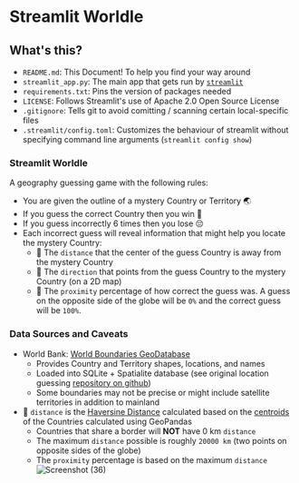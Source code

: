# Streamlit Worldle

## What's this?

- `README.md`: This Document! To help you find your way around
- `streamlit_app.py`: The main app that gets run by [`streamlit`](https://docs.streamlit.io/)
- `requirements.txt`: Pins the version of packages needed
- `LICENSE`: Follows Streamlit's use of Apache 2.0 Open Source License
- `.gitignore`: Tells git to avoid comitting / scanning certain local-specific files
- `.streamlit/config.toml`: Customizes the behaviour of streamlit without specifying command line arguments (`streamlit config show`)

### Streamlit Worldle

A geography guessing game with the following rules:

- You are given the outline of a mystery Country or Territory 🌏
- If you guess the correct Country then you win 🥳
- If you guess incorrectly 6 times then you lose 😔
- Each incorrect guess will reveal information that might help you locate the mystery Country:
    - 📏 The `distance` that the center of the guess Country is away from the mystery Country
    - 🧭 The `direction` that points from the guess Country to the mystery Country (on a 2D map)
    - 🥈 The `proximity` percentage of how correct the guess was. A guess on the opposite side of the globe will be `0%` and the correct guess will be `100%`.

### Data Sources and Caveats

- World Bank: [World Boundaries GeoDatabase](https://datacatalog.worldbank.org/search/dataset/0038272/World-Bank-Official-Boundaries)
    - Provides Country and Territory shapes, locations, and names
    - Loaded into SQLite + Spatialite database (see original location guessing [repository on github](https://github.com/gerardrbentley/streamlit-location-guesser))
    - Some boundaries may not be precise or might include satellite territories in addition to mainland
- 📏 `distance` is the [Haversine Distance](https://en.wikipedia.org/wiki/Haversine_formula) calculated based on the [centroids](http://wiki.gis.com/wiki/index.php/Centroid) of the Countries calculated using GeoPandas
    - Countries that share a border will **NOT** have 0 km `distance`
    - The maximum `distance` possible is roughly `20000 km` (two points on opposite sides of the globe)
    - The `proximity` percentage is based on the maximum `distance`
![Screenshot (36)](https://user-images.githubusercontent.com/93999235/208177092-4bfddd5f-9586-4b26-aea2-1f8ea4c161a4.png)

